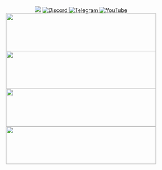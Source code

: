 <div id="header" align="center">
  <img src="https://badges.pufler.dev/visits/cframe1337/cframe1337">
  <a href="https://discord.com/users/1036386440067698718">
    <img src="https://img.shields.io/badge/Discord-hackthread-purple" alt="Discord"/>
  </a>
  <a href="https://t.me/jvmdll">
    <img src="https://img.shields.io/badge/Telegram-jvmdll-blue" alt="Telegram"/>
  </a>
  <a href="https://www.youtube.com/@cframemovies">
    <img src="https://img.shields.io/badge/YouTube-cframemovies-red" alt="YouTube"/>
  </a>
</div>
<div id="gifs" align="center">
  <img src="https://media1.tenor.com/m/aFz34-PHfj8AAAAC/undetectable-until-inject-ud-unitl-inject.gif" height="100px" width="400px"/>
  <img src="https://media1.tenor.com/m/sIJkakzOXUMAAAAC/perfectaim.gif" height="100px" width="400px"/>
</div>
<div id="gifs2" align="center">
  <img src="https://media1.tenor.com/m/TPOYGkP-YIAAAAAC/csgo-valve-anti-cheat.gif" height="100px" width="400px"/>
  <img src="https://media1.tenor.com/m/Sn1cCSEO2O4AAAAC/byfron-hyperion.gif" height="100px" width="400px"/>
</div> 


